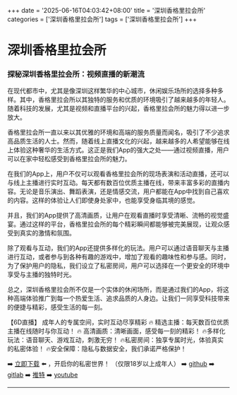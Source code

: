 +++
date = '2025-06-16T04:03:42+08:00'
title = '深圳香格里拉会所'
categories = ['深圳香格里拉会所']
tags = ['深圳香格里拉会所']
+++

# 深圳香格里拉会所

### 探秘深圳香格里拉会所：视频直播的新潮流

在现代都市中，尤其是像深圳这样繁华的中心城市，休闲娱乐场所的选择多种多样。其中，香格里拉会所以其独特的服务和优质的环境吸引了越来越多的年轻人。随着科技的发展，尤其是视频和直播平台的兴起，香格里拉会所的魅力得以进一步放大。

香格里拉会所一直以来以其优雅的环境和高端的服务质量而闻名，吸引了不少追求高品质生活的人士。然而，随着线上直播文化的兴起，越来越多的人希望能够在线上体验这种奢华的生活方式。这正是我们App的强大之处——通过视频直播，用户可以在家中轻松感受到香格里拉会所的魅力。

在我们的App上，用户不仅可以观看香格里拉会所的现场表演和活动直播，还可以与线上主播进行实时互动。每天都有数百位优质主播在线，带来丰富多彩的直播内容。无论是音乐演出、舞蹈表演，还是情感交流，用户都能在App中找到自己喜欢的内容。这样的体验让人们即使身处家中，也能享受身临其境的感觉。

并且，我们的App提供了高清画质，让用户在观看直播时享受清晰、流畅的视觉盛宴。通过这样的平台，香格里拉会所的每个精彩瞬间都能够被完美展现，让观众感受到真实的激情和氛围。

除了观看与互动，我们的App还提供多样化的玩法。用户可以通过语音聊天与主播进行互动，或者参与到各种有趣的游戏中，增加了观看的趣味性和参与感。同时，为了保护用户的隐私，我们设立了私密房间，用户可以选择在一个更安全的环境中享受与主播的独特时光。

总之，深圳香格里拉会所不仅是一个实体的休闲场所，而是通过我们的App，将这种高端体验推广到每一个热爱生活、追求品质的人身边。让我们一同享受科技带来的便捷与精彩，感受生活的每一刻。

【6D直播】
成年人的专属空间，实时互动尽享精彩
🔥 精选主播：每天数百位优质主播在线随时与你互动！
🔥 高清画质：清晰画面，感受每一刻的精彩！
🔥多样化玩法：语音聊天、游戏互动，刺激无穷！
🔥私密房间：独享专属时光，体验真实的私密体验！
🔥安全保障：隐私与数据安全，我们承诺严格保护！

➡️ [立即下载](https://down123.s3.ap-east-1.amazonaws.com/down/down.html?channelCode=blog) ⬅️ ，开启你的私密世界！
（仅限18岁以上成年人）
➡️ [github](https://aldult-live.github.io/)
➡️ [gitlab](https://seo-09598d.gitlab.io/)
➡️ [推特](https://x.com/wegame33)
➡️ [youtube](https://www.youtube.com/@6Dlive)

---
